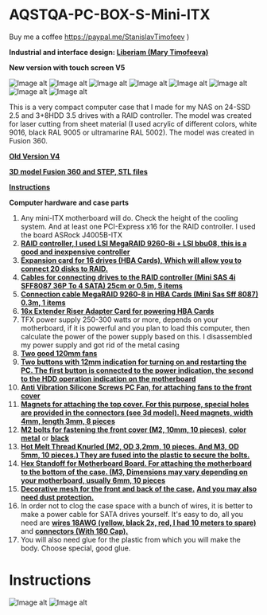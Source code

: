 # AQSTQA-PC-BOX-S-Mini-ITX

Buy me a coffee https://paypal.me/StanislavTimofeev       )

**Industrial and interface design: [Liberiam (Mary Timofeeva)](https://www.linkedin.com/in/mary-timofeeva-184484382/)**

**New version with touch screen V5**

![Image alt](Img/AQSTQA_PC_BOX_S%2B_B_Mini-ITX_v5_1sm.jpg)
![Image alt](Img/pcv5.jpg)
![Image alt](Img/AQSTQA_PC_BOX_S%2B_B_Mini-ITX_v5_4sm.jpg)
![Image alt](Img/AQSTQA_PC_BOX_S%2B_B_Mini-ITX_v5_2homesm.jpg)
![Image alt](Img/AQSTQA_PC_BOX_S%2B_B_Mini-ITX_v5_1homesm.jpg)
![Image alt](Img/AQSTQA_PC_BOX_S%2B_B_Mini-ITX_v5_5sm.jpg)
![Image alt](Img/AQSTQA_PC_BOX_S+_B_Mini-ITX_v5_6sm.jpg)
![Image alt](Img/AQSTQA_PC_BOX_S+_B_Mini-ITX_v5_7sm.jpg)

This is a very compact computer case that I made for my NAS on 24-SSD 2.5 and 3+8HDD 3.5 drives with a RAID controller.
The model was created for laser cutting from sheet material (I used acrylic of different colors, white 9016, black RAL 9005 or ultramarine RAL 5002).
The model was created in Fusion 360.

[**Old Version V4**](https://github.com/stiamon77/PC-Mini-Box-v4-24ssd-2.5-NAS)

[**3D model Fusion 360 and STEP, STL files**](https://github.com/stiamon77/AQSTQA-PC-BOX-S-Mini-ITX/tree/V5/Model)

[**Instructions**](#instructions)

**Computer hardware and case parts**

1. Any mini-ITX motherboard will do. Check the height of the cooling system. And at least one PCI-Express x16 for the RAID controller. I used the board ASRock J4005B-ITX
2. [**RAID controller, I used LSI MegaRAID 9260-8i + LSI bbu08, this is a good and inexpensive controller**](https://s.click.aliexpress.com/e/_mN7rkys)
3. [**Expansion card for 16 drives (HBA Cards), Which will allow you to connect 20 disks to RAID.**](https://s.click.aliexpress.com/e/_oCTe7vc)
4. [**Cables for connecting drives to the RAID controller (Mini SAS 4i SFF8087 36P To 4 SATA) 25cm or 0.5m, 5 items**](https://s.click.aliexpress.com/e/_m0wkBo8)
5. [**Connection cable MegaRAID 9260-8 in HBA Cards (Mini Sas Sff 8087) 0.3m, 1 items**](https://s.click.aliexpress.com/e/_mPbJIv6)
6. [**16x Extender Riser Adapter Card for powering HBA Cards**](https://s.click.aliexpress.com/e/_omNainU)
7. TFX power supply 250-300 watts or more, depends on your motherboard, if it is powerful and you plan to load this computer, then calculate the power of the power supply based on this. I disassembled my power supply and got rid of the metal casing
8. [**Two good 120mm fans**](https://s.click.aliexpress.com/e/_olfPU1C)
9. [**Two buttons with 12mm indication for turning on and restarting the PC. The first button is connected to the power indication, the second to the HDD operation indication on the motherboard**](https://s.click.aliexpress.com/e/_opKHAS2)
10. [**Anti Vibration Silicone Screws PC Fan, for attaching fans to the front cover**](https://s.click.aliexpress.com/e/_mqwq2zE)
11. [**Magnets for attaching the top cover. For this purpose, special holes are provided in the connectors (see 3d model). Need magnets, width 4mm, length 3mm, 8 pieces**](https://s.click.aliexpress.com/e/_okThaLU)
12. [**M2 bolts for fastening the front cover (M2, 10mm, 10 pieces)**](https://s.click.aliexpress.com/e/_mNhPjba), [**color metal**](https://s.click.aliexpress.com/e/_mNhPjba) or [**black**](https://s.click.aliexpress.com/e/_mKz7Iay)
13. [**Hot Melt Thread Knurled (M2, OD 3,2mm, 10 pieces. And M3, OD 5mm, 10 pieces.) They are fused into the plastic to secure the bolts.**](https://s.click.aliexpress.com/e/_EycOUV1)
14. [**Hex Standoff for Motherboard Board. For attaching the motherboard to the bottom of the case. (M3, Dimensions may vary depending on your motherboard, usually 6mm, 10 pieces**](https://s.click.aliexpress.com/e/_oCelR1y)
15. [**Decorative mesh for the front and back of the case.**](https://s.click.aliexpress.com/e/_onzry1C) [**And you may also need dust protection.**](https://s.click.aliexpress.com/e/_okZUZ0w)
16. In order not to clog the case space with a bunch of wires, it is better to make a power cable for SATA drives yourself. It's easy to do, all you need are [**wires 18AWG (yellow, black 2x, red, I had 10 meters to spare)**](https://s.click.aliexpress.com/e/_mqA43wY) and [**connectors (With 180 Cap).**](https://s.click.aliexpress.com/e/_mPAv6ti)
17. You will also need glue for the plastic from which you will make the body. Choose special, good glue.

# <a name="instructions">Instructions</a>

![Image alt](https://github.com/stiamon77/AQSTQA-PC-BOX-S-Mini-ITX/blob/V5/Img/manual/sassm.jpg)
![Image alt](https://github.com/stiamon77/AQSTQA-PC-BOX-S-Mini-ITX/blob/V5/Img/manual/sas2sm.jpg)

